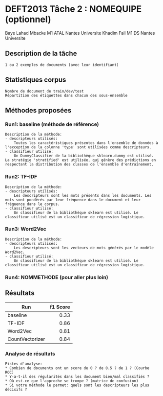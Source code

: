# DEFT2013 Tâche 2 : NOMEQUIPE (optionnel)

Baye Lahad Mbacke M1 ATAL Nantes Universite
Khadim Fall M1 DS Nantes Universite 
## Description de la tâche

	1 ou 2 exemples de documents (avec leur identifiant)

## Statistiques corpus

	Nombre de document de train/dev/test
	Répartition des étiquettes dans chacun des sous-ensemble

## Méthodes proposées

### Run1: baseline (méthode de référence)

	Description de la méthode:
	- descripteurs utilisés:
        Toutes les caractéristiques présentes dans l'ensemble de données à l'exception de la colonne 'type' sont utilisées comme descripteurs.
	- classifieur utilisé:
        Un DummyClassifier de la bibliothèque sklearn.dummy est utilisé. La stratégie 'stratified' est utilisée, qui génère des prédictions en respectant la distribution des classes de l'ensemble d'entraînement.


### Run2: TF-IDF

    Description de la méthode:
    - descripteurs utilisés:
        Les descripteurs sont les mots présents dans les documents. Les mots sont pondérés par leur fréquence dans le document et leur fréquence dans le corpus.
    - classifieur utilisé:
        Un classifieur de la bibliothèque sklearn est utilisé. Le classifieur utilisé est un classifieur de régression logistique.
### Run3: Word2Vec

    Description de la méthode:
    - descripteurs utilisés:
        Les descripteurs sont les vecteurs de mots générés par le modèle Word2Vec.
    - classifieur utilisé:
        Un classifieur de la bibliothèque sklearn est utilisé. Le classifieur utilisé est un classifieur de régression logistique.
### Run4: NOMMETHODE (pour aller plus loin)

## Résultats

| Run      | f1 Score |
| -------- | --------:|
| baseline |  0.33 |
| TF-IDF   |  0.86 |
| Word2Vec |  0.81 |
| CountVectorizer   |  0.84 |

### Analyse de résultats
	
	Pistes d'analyse:
	* Combien de documents ont un score de 0 ? de 0.5 ? de 1 ? (Courbe ROC)
	* Y-a-t-il des régularités dans les document bien/mal classifiés ?
	* Où est-ce que l'approche se trompe ? (matrice de confusion)
	* Si votre méthode le permet: quels sont les descripteurs les plus décisifs ?